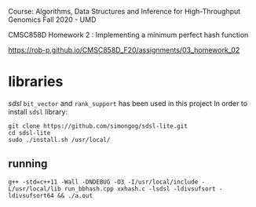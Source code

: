 Course: Algorithms, Data Structures and Inference for High-Throughput Genomics
Fall 2020 - UMD

CMSC858D Homework 2 : Implementing a minimum perfect hash function

https://rob-p.github.io/CMSC858D_F20/assignments/03_homework_02

# libraries

*sdsl* `bit_vector` and `rank_support` has been used in this project 
In order to install `sdsl` library:
```
git clone https://github.com/simongog/sdsl-lite.git
cd sdsl-lite
sudo ./install.sh /usr/local/
```

## running

```
g++ -std=c++11 -Wall -DNDEBUG -O3 -I/usr/local/include -L/usr/local/lib run_bbhash.cpp xxhash.c -lsdsl -ldivsufsort -ldivsufsort64 && ./a.out
```
